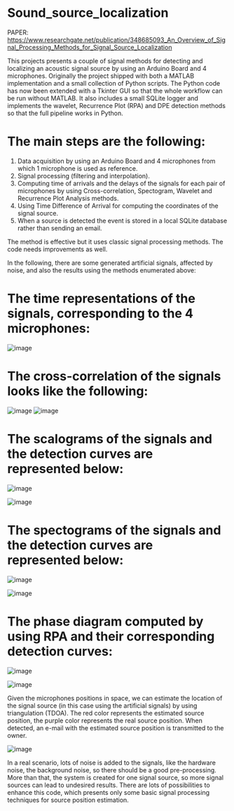 # Sound_source_localization
PAPER: https://www.researchgate.net/publication/348685093_An_Overview_of_Signal_Processing_Methods_for_Signal_Source_Localization

This projects presents a couple of signal methods for detecting and localizing an acoustic signal source by using an Arduino Board and 4 microphones.
Originally the project shipped with both a MATLAB implementation and a small collection of Python scripts.
The Python code has now been extended with a Tkinter GUI so that the whole workflow can be run without MATLAB.
It also includes a small SQLite logger and implements the wavelet, Recurrence Plot (RPA) and DPE detection methods so that the full pipeline works in Python.

# The main steps are the following:
1. Data acquisition by using an Arduino Board and 4 microphones from which 1 microphone is used as reference.
2. Signal processing (filtering and interpolation).
3. Computing time of arrivals and the delays of the signals for each pair of microphones by using Cross-correlation, Spectogram, Wavelet and Recurrence Plot Analysis methods.
4. Using Time Difference of Arrival for computing the coordinates of the signal source.
5. When a source is detected the event is stored in a local SQLite database rather than sending an email.


The method is effective but it uses classic signal processing methods.
The code needs improvements as well. 

In the following, there are some generated artificial signals, affected by noise, and also the results using the methods enumerated above:

# The time representations of the signals, corresponding to the 4 microphones:

![image](https://github.com/cristinaa211/Sound_source_localization/assets/61435903/167e6aca-9401-4281-a257-aca31b7f8080)


# The cross-correlation of the signals looks like the following:

![image](https://github.com/cristinaa211/Sound_source_localization/assets/61435903/13e897eb-c3e0-4222-8cfa-f490a89d6760) ![image](https://github.com/cristinaa211/Sound_source_localization/assets/61435903/a83ee734-4395-4fda-8c98-131ec9fbd6da)



# The scalograms of the signals and the detection curves are represented below:


![image](https://github.com/cristinaa211/Sound_source_localization/assets/61435903/419ef349-b1fb-4b80-b635-97e9bd885fc1)

![image](https://github.com/cristinaa211/Sound_source_localization/assets/61435903/24a22fcd-e3b6-4ff3-83e1-42f39db82091)





# The spectograms of the signals and the detection curves are represented below:

![image](https://github.com/cristinaa211/Sound_source_localization/assets/61435903/4c10d8f1-c016-4252-ad64-dd2267bf894b)

![image](https://github.com/cristinaa211/Sound_source_localization/assets/61435903/eeabc259-93a9-4ce6-bd0c-62c6757870a3)



# The phase diagram computed by using RPA and their corresponding detection curves:

![image](https://github.com/cristinaa211/Sound_source_localization/assets/61435903/fcfe6907-31f8-4078-98ed-099bc52c166d)



![image](https://github.com/cristinaa211/Sound_source_localization/assets/61435903/4b30fa81-ac8e-44fb-a579-5122d12628f4)

Given the microphones positions in space, we can estimate the location of the signal source (in this case using the artificial signals) by using triangulation (TDOA).
The red color represents the estimated source position, the purple color represents the real source position. When detected, an e-mail with the estimated source position is transmitted to the owner. 

![image](https://github.com/cristinaa211/Sound_source_localization/assets/61435903/28534ea6-2f12-4061-b88e-2ea618082197)


In a real scenario, lots of noise is added to the signals, like the hardware noise, the background noise, so there should be a good pre-processing. More than that, the system is created for one signal source, so more signal sources can lead to undesired results.
There are lots of possibilities to enhance this code, which  presents only some basic signal processing techniques for source position estimation.

